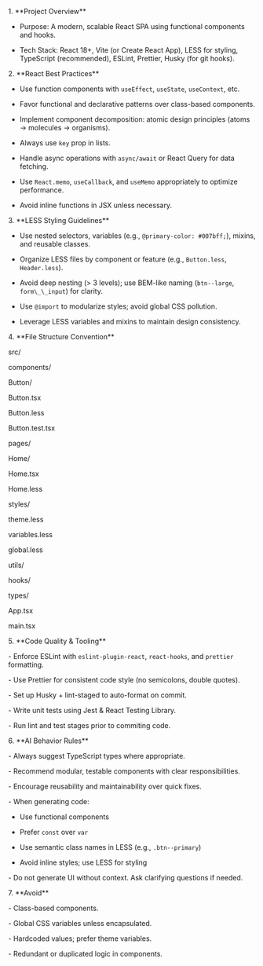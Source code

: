 1\. \*\*Project Overview\*\*

   - Purpose: A modern, scalable React SPA using functional components and hooks.

   - Tech Stack: React 18+, Vite (or Create React App), LESS for styling, TypeScript (recommended), ESLint, Prettier, Husky (for git hooks).



2\. \*\*React Best Practices\*\*

   - Use function components with `useEffect`, `useState`, `useContext`, etc.

   - Favor functional and declarative patterns over class-based components.

   - Implement component decomposition: atomic design principles (atoms → molecules → organisms).

   - Always use `key` prop in lists.

   - Handle async operations with `async/await` or React Query for data fetching.

   - Use `React.memo`, `useCallback`, and `useMemo` appropriately to optimize performance.

   - Avoid inline functions in JSX unless necessary.



3\. \*\*LESS Styling Guidelines\*\*

   - Use nested selectors, variables (e.g., `@primary-color: #007bff;`), mixins, and reusable classes.

   - Organize LESS files by component or feature (e.g., `Button.less`, `Header.less`).

   - Avoid deep nesting (> 3 levels); use BEM-like naming (`btn--large`, `form\_\_input`) for clarity.

   - Use `@import` to modularize styles; avoid global CSS pollution.

   - Leverage LESS variables and mixins to maintain design consistency.



4\. \*\*File Structure Convention\*\*

src/

components/

Button/

Button.tsx

Button.less

Button.test.tsx

pages/

Home/

Home.tsx

Home.less

styles/

theme.less

variables.less

global.less

utils/

hooks/

types/

App.tsx

main.tsx



5\. \*\*Code Quality \& Tooling\*\*

\- Enforce ESLint with `eslint-plugin-react`, `react-hooks`, and `prettier` formatting.

\- Use Prettier for consistent code style (no semicolons, double quotes).

\- Set up Husky + lint-staged to auto-format on commit.

\- Write unit tests using Jest \& React Testing Library.

\- Run lint and test stages prior to commiting code.


6\. \*\*AI Behavior Rules\*\*

\- Always suggest TypeScript types where appropriate.

\- Recommend modular, testable components with clear responsibilities.

\- Encourage reusability and maintainability over quick fixes.

\- When generating code:

  - Use functional components

  - Prefer `const` over `var`

  - Use semantic class names in LESS (e.g., `.btn--primary`)

  - Avoid inline styles; use LESS for styling

\- Do not generate UI without context. Ask clarifying questions if needed.



7\. \*\*Avoid\*\*

\- Class-based components.

\- Global CSS variables unless encapsulated.

\- Hardcoded values; prefer theme variables.

\- Redundant or duplicated logic in components.

